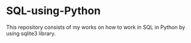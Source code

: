 # SQL-using-Python
This repository consists of my works on how to work in SQL in Python by using sqlite3 library.
